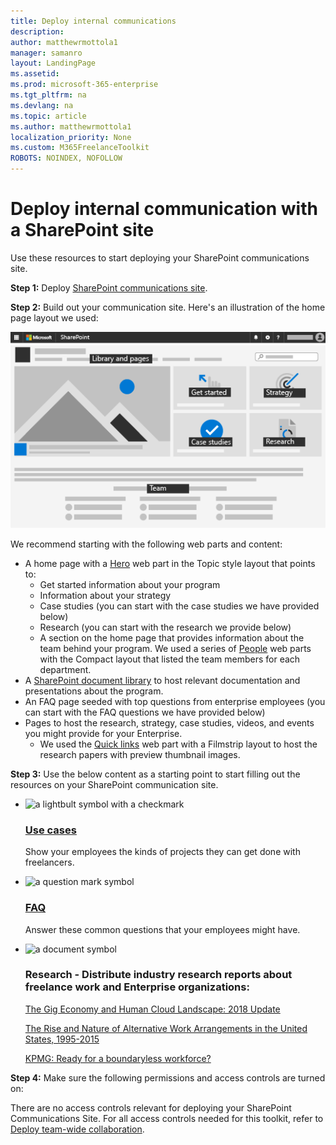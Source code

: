```yaml
---
title: Deploy internal communications
description:  
author: matthewrmottola1
manager: samanro
layout: LandingPage
ms.assetid: 
ms.prod: microsoft-365-enterprise
ms.tgt_pltfrm: na
ms.devlang: na
ms.topic: article
ms.author: matthewrmottola1
localization_priority: None 
ms.custom: M365FreelanceToolkit
ROBOTS: NOINDEX, NOFOLLOW
---
```

Deploy internal communication with a SharePoint site
=========================================

Use these resources to start deploying your SharePoint communications site.

**Step 1:** Deploy <a href="https://support.office.com/article/create-a-communication-site-in-sharepoint-online-7fb44b20-a72f-4d2c-9173-fc8f59ba50eb">SharePoint communications site</a>.

**Step 2:** Build out your communication site. 
Here's an illustration of the home page layout we used:

![SharePoint communications site with hero and people web parts](media/M365-Freelance-Toolkit-comm-site-expanded-520px.png)

We recommend starting with the following web parts and content:
- A home page with a <a href="https://support.office.com/article/Use-the-Hero-web-part-D57F449B-19A0-4B0D-8CE3-BE5866430645">Hero</a> web part in the Topic style layout that points to:
    - Get started information about your program
    - Information about your strategy
    - Case studies (you can start with the case studies we have provided below)
    - Research (you can start with the research we provide below)
    - A section on the home page that provides information about the team behind your program. We used a series of <a href="https://support.office.com/article/Show-people-profiles-on-your-page-with-the-People-web-part-7E52C5F6-2D72-48FA-A9D3-D2750765FA05">People</a> web parts with the Compact layout that listed the team members for each department.
- A <a href="https://support.office.com/article/introduction-to-libraries-7d4221d9-8fb9-40d5-8441-2374c84b5e26">SharePoint document library</a> to host relevant documentation and presentations about the program.
- An FAQ page seeded with top questions from enterprise employees (you can start with the FAQ questions we have provided below)
- Pages to host the research, strategy, case studies, videos, and events you might provide for your Enterprise.
    - We used the <a href="https://support.office.com/article/use-the-quick-links-web-part-e1df7561-209d-4362-96d4-469f85ab2a82">Quick links</a> web part with a Filmstrip layout to host the research papers with preview thumbnail images.

**Step 3:** Use the below content as a starting point to start filling out the resources on your SharePoint communication site.

<ul class="panelContent cardsF cols cols2">
    <li>
        <div class="cardSize">
            <div class="cardPadding">
                <div class="card">
                    <div class="cardImageOuter">
                        <div class="cardImage">
                            <img src="https://docs.microsoft.com/en-us/office/media/icons/lightbulb-idea-capture-blue.svg" alt="a lightbult symbol with a checkmark" />
                        </div>
                    </div>
                    <div class="cardText">
                        <h3><a href="media\downloads\CaseStudies.pdf">Use cases</a></h3>
                        <p>Show your employees the kinds of projects they can get done with freelancers.</p>
                    </div>
                </div>
            </div>
        </div>
    </li>
    <li>
        <div class="cardSize">
            <div class="cardPadding">
                <div class="card">
                    <div class="cardImageOuter">
                        <div class="cardImage">
                            <img src="https://docs.microsoft.com/en-us/office/media/icons/help.svg" alt="a question mark symbol" />
                        </div>
                    </div>
                    <div class="cardText">
                        <h3><a href="media\downloads\FrequentlyAskedQuestions.pdf">FAQ</a></h3>
                        <p>Answer these common questions that your employees might have.</p>
                    </div>
                </div>
            </div>
        </div>
    </li>
</ul>

<ul class="panelContent cardsF cols cols2">
    <li>
        <div class="cardSize">
            <div class="cardPadding">
                <div class="card">
                    <div class="cardImageOuter">
                        <div class="cardImage">
                            <img src="https://docs.microsoft.com/en-us/office/media/icons/document.svg" alt="a document symbol" />
                        </div>
                    </div>
                    <div class="cardText">
                        <h3>Research - Distribute industry research reports about freelance work and Enterprise organizations:</a></h3>
                        <p><a href="http://www.cvent.com/events/2019-collaboration-in-the-gig-economy-europe/custom-19-8e0bdbc22c7643cfaea5779b421ba767.aspx">The Gig Economy and Human Cloud Landscape: 2018 Update</a></p>
                        <p><a href="https://www.nber.org/papers/w22667.pdf">The Rise and Nature of Alternative Work Arrangements in the United States, 1995-2015</a></p>
                        <p><a href="https://advisory.kpmg.us/content/dam/advisory/en/pdfs/boundaryless-workforce.pdf">KPMG: Ready for a boundaryless workforce?</a></p>
                    </div>
                </div>
            </div>
        </div>
    </li>
</ul>

**Step 4:** Make sure the following permissions and access controls are turned on:

There are no access controls relevant for deploying your SharePoint Communications Site. For all access controls needed for this toolkit, refer to [Deploy team-wide collaboration](teamwidecollaborationdownload.md).
